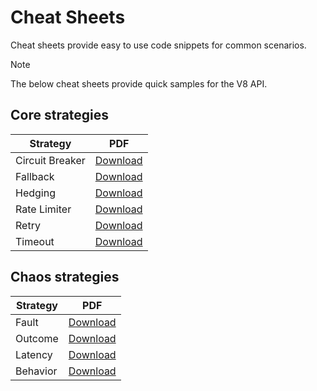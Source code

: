 # Cheat Sheets

Cheat sheets provide easy to use code snippets for common scenarios.

> [!NOTE]
> The below cheat sheets provide quick samples for the V8 API.

## Core strategies

| Strategy        |                         PDF                          |
|-----------------|:----------------------------------------------------:|
| Circuit Breaker | [Download](../media/cheat-sheet-circuit-breaker.pdf) |
| Fallback        |    [Download](../media/cheat-sheet-fallback.pdf)     |
| Hedging         |     [Download](../media/cheat-sheet-hedging.pdf)     |
| Rate Limiter    |  [Download](../media/cheat-sheet-rate-limiter.pdf)   |
| Retry           |      [Download](../media/cheat-sheet-retry.pdf)      |
| Timeout         |     [Download](../media/cheat-sheet-timeout.pdf)     |

## Chaos strategies

| Strategy |                      PDF                      |
|----------|:---------------------------------------------:|
| Fault    |  [Download](../media/cheat-sheet-fault.pdf)   |
| Outcome  | [Download](../media/cheat-sheet-outcome.pdf)  |
| Latency  | [Download](../media/cheat-sheet-latency.pdf)  |
| Behavior | [Download](../media/cheat-sheet-behavior.pdf) |
